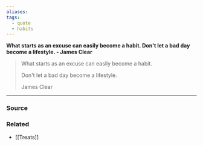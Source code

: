 ```yaml
---
aliases: 
tags:
  - quote
  - habits
---
```

**What starts as an excuse can easily become a habit.
Don't let a bad day become a lifestyle. - James Clear**

> What starts as an excuse can easily become a habit.
> 
> 
> Don't let a bad day become a lifestyle.
> 
> James Clear
> 

---

### Source

### Related
- [[Treats]]